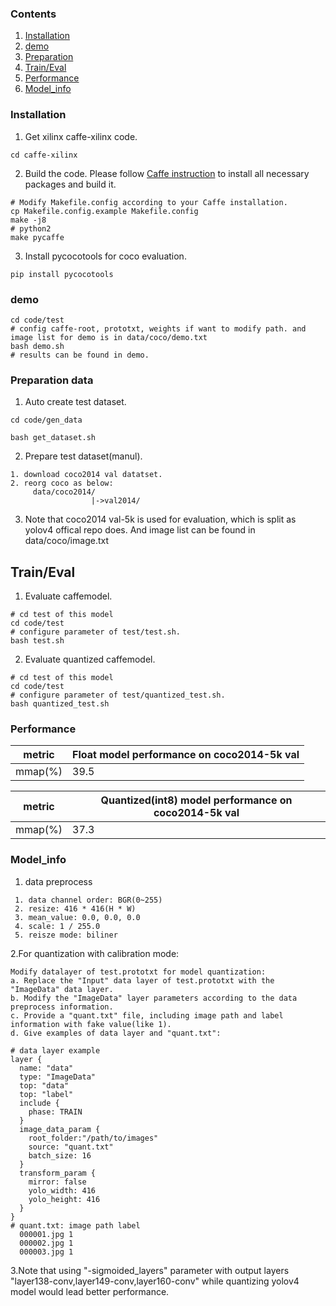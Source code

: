 ### Contents
1. [Installation](#installation)
2. [demo](#demo)
3. [Preparation](#preparation)
4. [Train/Eval](#traineval)
5. [Performance](#performance)
6. [Model_info](#model_info)  


### Installation
1. Get xilinx caffe-xilinx code. 
  ```shell
  cd caffe-xilinx
  ```

2. Build the code. Please follow [Caffe instruction](http://caffe.berkeleyvision.org/installation.html) to install all necessary packages and build it.
  ```shell
  # Modify Makefile.config according to your Caffe installation.
  cp Makefile.config.example Makefile.config
  make -j8
  # python2
  make pycaffe
  ```
3. Install pycocotools for coco evaluation.
  ```shell
  pip install pycocotools
  ```

### demo
  ```shell
  cd code/test
  # config caffe-root, prototxt, weights if want to modify path. and image list for demo is in data/coco/demo.txt
  bash demo.sh
  # results can be found in demo.

  ```

### Preparation data
1. Auto create test dataset. 
  ```shell
  cd code/gen_data

  bash get_dataset.sh
  ``` 
2. Prepare test dataset(manul).
  ```
  1. download coco2014 val datatset.
  2. reorg coco as below: 
       data/coco2014/
                    |->val2014/
  ```
3. Note that coco2014 val-5k is used for evaluation, which is split as yolov4 offical repo does. 
   And image list can be found in data/coco/image.txt

## Train/Eval

1. Evaluate caffemodel.
  ```shell
  # cd test of this model
  cd code/test
  # configure parameter of test/test.sh.
  bash test.sh
  ```

2. Evaluate quantized caffemodel.
  ```shell
  # cd test of this model
  cd code/test
  # configure parameter of test/quantized_test.sh.
  bash quantized_test.sh
  ```
 
### Performance

|metric |Float model performance on coco2014-5k val| 
|----|----|
|mmap(%)|39.5|

|metric |Quantized(int8) model performance on coco2014-5k val| 
|----|----|
|mmap(%)|37.3|

### Model_info

1. data preprocess
```
 1. data channel order: BGR(0~255)                  
 2. resize: 416 * 416(H * W) 
 3. mean_value: 0.0, 0.0, 0.0
 4. scale: 1 / 255.0
 5. reisze mode: biliner
```

2.For quantization with calibration mode:
  ```
  Modify datalayer of test.prototxt for model quantization:
  a. Replace the "Input" data layer of test.prototxt with the "ImageData" data layer.
  b. Modify the "ImageData" layer parameters according to the data preprocess information.
  c. Provide a "quant.txt" file, including image path and label information with fake value(like 1).
  d. Give examples of data layer and "quant.txt":

  # data layer example
  layer {
    name: "data"
    type: "ImageData"
    top: "data"
    top: "label"
    include {
      phase: TRAIN
    }
    image_data_param {
      root_folder:"/path/to/images"
      source: "quant.txt"
      batch_size: 16
    }
    transform_param {
      mirror: false
      yolo_width: 416
      yolo_height: 416
    }
  }
  # quant.txt: image path label
    000001.jpg 1
    000002.jpg 1
    000003.jpg 1

  ```
3.Note that using "-sigmoided_layers" parameter with output layers "layer138-conv,layer149-conv,layer160-conv" while quantizing yolov4 model would lead better performance.
